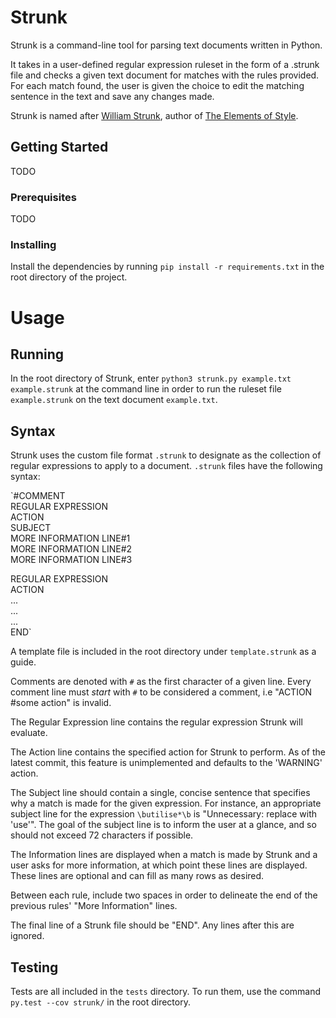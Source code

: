 # Strunk

Strunk is a command-line tool for parsing text documents written in Python.

It takes in a user-defined regular expression ruleset in the form of a
.strunk file and checks a given text document for matches with the rules
provided. For each match found, the user is given the choice to edit the
matching sentence in the text and save any changes made.

Strunk is named after [William Strunk](https://en.wikipedia.org/wiki/William_Strunk_Jr.),
author of [The Elements of Style](https://en.wikipedia.org/wiki/The_Elements_of_Style).

## Getting Started

TODO

### Prerequisites

TODO

### Installing

Install the dependencies by running `pip install -r requirements.txt` in the root directory
of the project.

# Usage
## Running
In the root directory of Strunk, enter `python3 strunk.py example.txt example.strunk`
at the command line in order to run the ruleset file `example.strunk` on the text document `example.txt`.

## Syntax
Strunk uses the custom file format `.strunk` to designate as the collection of
regular expressions to apply to a document. `.strunk` files have the following syntax:

`\#COMMENT  
REGULAR EXPRESSION  
ACTION    
SUBJECT  
MORE INFORMATION LINE#1  
MORE INFORMATION LINE#2  
MORE INFORMATION LINE#3  


REGULAR EXPRESSION  
ACTION  
...  
...  
...  
END`


A template file is included in the root directory under `template.strunk` as a
guide.

Comments are denoted with `#` as the first character of a given line. Every comment
line must _start_ with `#` to be considered a comment, i.e "ACTION \#some action" is
invalid.

The Regular Expression line contains the regular expression Strunk will evaluate.

The Action line contains the specified action for Strunk to perform. As of the
latest commit, this feature is unimplemented and defaults to the 'WARNING' action.

The Subject line should contain a single, concise sentence that specifies why a match
is made for the given expression. For instance, an appropriate subject line for the
expression `\butilise*\b` is "Unnecessary: replace with 'use'". The goal of the subject
line is to inform the user at a glance, and so should not exceed 72 characters if
possible.

The Information lines are displayed when a match is made by Strunk and a user asks
for more information, at which point these lines are displayed. These lines are
optional and can fill as many rows as desired.

Between each rule, include two spaces in order to delineate the end of the previous
rules' "More Information" lines.

The final line of a Strunk file should be "END". Any lines after this are ignored.

## Testing

Tests are all included in the `tests` directory. To run them, use the command
`py.test --cov strunk/` in the root directory.
